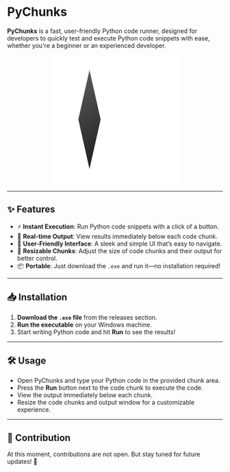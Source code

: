 # **PyChunks**

**PyChunks** is a fast, user-friendly Python code runner, designed for developers to quickly test and execute Python code snippets with ease, whether you're a beginner or an experienced developer.

<div align="center">
  <img src="logo.png" width="300" />
</div>


---

## ✨ Features

- ⚡ **Instant Execution**: Run Python code snippets with a click of a button.
- 🔄 **Real-time Output**: View results immediately below each code chunk.
- 🎨 **User-Friendly Interface**: A sleek and simple UI that’s easy to navigate.
- 🔧 **Resizable Chunks**: Adjust the size of code chunks and their output for better control.
- 📦 **Portable**: Just download the `.exe` and run it—no installation required!

---

## 📥 Installation

1. **Download the `.exe` file** from the releases section.
2. **Run the executable** on your Windows machine.
3. Start writing Python code and hit **Run** to see the results!

---

## 🛠️ Usage

- Open PyChunks and type your Python code in the provided chunk area.
- Press the **Run** button next to the code chunk to execute the code.
- View the output immediately below each chunk.
- Resize the code chunks and output window for a customizable experience.

---

## 🚫 Contribution

At this moment, contributions are not open. But stay tuned for future updates! 🎉
